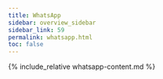```yaml
---
title: WhatsApp
sidebar: overview_sidebar
sidebar_link: 59
permalink: whatsapp.html
toc: false
---
```


{% include_relative whatsapp-content.md %}
